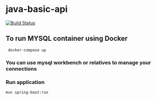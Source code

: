 # java-basic-api

[![Build Status](https://app.travis-ci.com/joaovitor32/java-udemy-course.svg?token=M4DjKNpZBXCLXxNgorqV&branch=main)](https://app.travis-ci.com/joaovitor32/java-udemy-course)


## To run MYSQL container using Docker

```
 docker-compose up
```

### You can use mysql workbench or relatives to manage your connections


### Run application

```
mvn spring-boot:run
```
